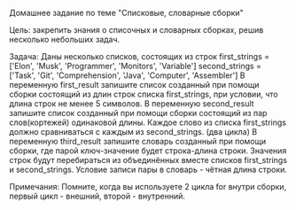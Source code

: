 Домашнее задание по теме "Списковые, словарные сборки"

Цель: закрепить знания о списочных и словарных сборках, решив несколько небольших задач.

Задача:
Даны несколько списков, состоящих из строк
first_strings = ['Elon', 'Musk', 'Programmer', 'Monitors', 'Variable']
second_strings = ['Task', 'Git', 'Comprehension', 'Java', 'Computer', 'Assembler']
В переменную first_result запишите список созданный при помощи сборки состоящий из длин строк списка first_strings, при условии, что длина строк не менее 5 символов.
В переменную second_result запишите список созданный при помощи сборки состоящий из пар слов(кортежей) одинаковой длины. Каждое слово из списка first_strings должно сравниваться с каждым из second_strings. (два цикла)
В переменную third_result запишите словарь созданный при помощи сборки, где парой ключ-значение будет строка-длина строки. Значения строк будут перебираться из объединённых вместе списков first_strings и second_strings. Условие записи пары в словарь - чётная длина строки.

Примечания:
Помните, когда вы используете 2 цикла for внутри сборки, первый цикл - внешний, второй - внутренний.
